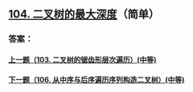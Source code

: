 ## [104. 二叉树的最大深度](https://leetcode-cn.com/problems/maximum-depth-of-binary-tree/)（简单）





### 答案：



#### [上一题（103. 二叉树的锯齿形层次遍历）(中等)](https://github.com/sdwwld/leetCode/blob/master/src/main/java/com/wld/java/leetcode/leetCode0103.md)

#### [下一题（106. 从中序与后序遍历序列构造二叉树）(中等)](https://github.com/sdwwld/leetCode/blob/master/src/main/java/com/wld/java/leetcode/leetCode0106.md)